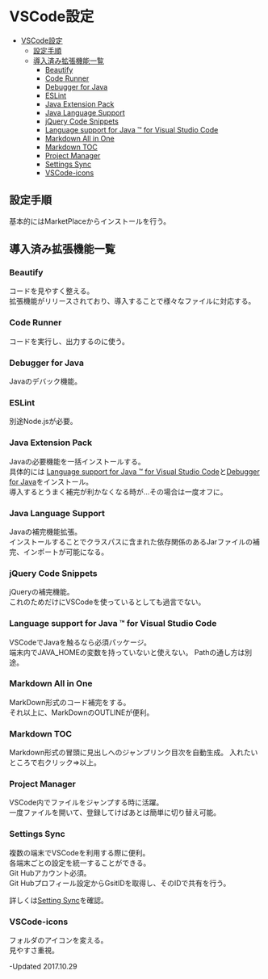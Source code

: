 # VSCode設定
<!-- TOC -->

- [VSCode設定](#vscode%E8%A8%AD%E5%AE%9A)
    - [設定手順](#%E8%A8%AD%E5%AE%9A%E6%89%8B%E9%A0%86)
    - [導入済み拡張機能一覧](#%E5%B0%8E%E5%85%A5%E6%B8%88%E3%81%BF%E6%8B%A1%E5%BC%B5%E6%A9%9F%E8%83%BD%E4%B8%80%E8%A6%A7)
        - [Beautify](#beautify)
        - [Code Runner](#code-runner)
        - [Debugger for Java](#debugger-for-java)
        - [ESLint](#eslint)
        - [Java Extension Pack](#java-extension-pack)
        - [Java Language Support](#java-language-support)
        - [jQuery Code Snippets](#jquery-code-snippets)
        - [Language support for Java ™ for Visual Studio Code](#language-support-for-java-%E2%84%A2-for-visual-studio-code)
        - [Markdown All in One](#markdown-all-in-one)
        - [Markdown TOC](#markdown-toc)
        - [Project Manager](#project-manager)
        - [Settings Sync](#settings-sync)
        - [VSCode-icons](#vscode-icons)

<!-- /TOC -->

## 設定手順
基本的にはMarketPlaceからインストールを行う。

## 導入済み拡張機能一覧

### Beautify
コードを見やすく整える。  
拡張機能がリリースされており、導入することで様々なファイルに対応する。

### Code Runner
コードを実行し、出力するのに使う。

### Debugger for Java
Javaのデバック機能。

### ESLint
別途Node.jsが必要。

### Java Extension Pack
Javaの必要機能を一括インストールする。  
具体的には [Language support for Java ™ for Visual Studio Code](#language-support-for-java-%E2%84%A2-for-visual-studio-code)と[Debugger for Java](#debugger-for-java)をインストール。  
導入するとうまく補完が利かなくなる時が…その場合は一度オフに。

### Java Language Support
Javaの補完機能拡張。  
インストールすることでクラスパスに含まれた依存関係のあるJarファイルの補完、インポートが可能になる。

### jQuery Code Snippets
jQueryの補完機能。  
これのためだけにVSCodeを使っているとしても過言でない。

### Language support for Java ™ for Visual Studio Code
VSCodeでJavaを触るなら必須パッケージ。  
端末内でJAVA_HOMEの変数を持っていないと使えない。 
Pathの通し方は別途。   

### Markdown All in One
MarkDown形式のコード補完をする。  
それ以上に、MarkDownのOUTLINEが便利。

### Markdown TOC
Markdown形式の冒頭に見出しへのジャンプリンク目次を自動生成。 入れたいところで右クリック=>以上。 

### Project Manager
VSCode内でファイルをジャンプする時に活躍。  
一度ファイルを開いて、登録してけばあとは簡単に切り替え可能。

### Settings Sync
複数の端末でVSCodeを利用する際に便利。  
各端末ごとの設定を統一することができる。  
Git Hubアカウント必須。  
Git Hubプロフィール設定からGsitIDを取得し、そのIDで共有を行う。

詳しくは[Setting Sync](https://marketplace.visualstudio.com/items?itemName=Shan.code-settings-sync)を確認。  

### VSCode-icons
フォルダのアイコンを変える。  
見やすさ重視。


-Updated
2017.10.29
